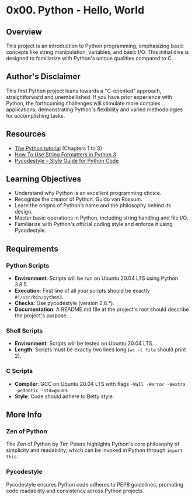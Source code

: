# 0x00. Python - Hello, World

## Overview
This project is an introduction to Python programming, emphasizing basic concepts like string manipulation, variables, and basic I/O. This initial dive is designed to familiarize with Python's unique qualities compared to C.

## Author's Disclaimer
This first Python project leans towards a "C-oriented" approach, straightforward and unembellished. If you have prior experience with Python, the forthcoming challenges will stimulate more complex applications, demonstrating Python's flexibility and varied methodologies for accomplishing tasks.

## Resources
- [The Python tutorial](https://docs.python.org/3/tutorial/index.html) (Chapters 1 to 3)
- [How To Use String Formatters in Python 3](https://realpython.com/python-f-strings/)
- [Pycodestyle – Style Guide for Python Code](https://pycodestyle.pycqa.org/en/latest/)

## Learning Objectives
- Understand why Python is an excellent programming choice.
- Recognize the creator of Python, Guido van Rossum.
- Learn the origins of Python’s name and the philosophy behind its design.
- Master basic operations in Python, including string handling and file I/O.
- Familiarize with Python's official coding style and enforce it using Pycodestyle.

## Requirements
### Python Scripts
- **Environment**: Scripts will be run on Ubuntu 20.04 LTS using Python 3.8.5.
- **Execution**: First line of all your scripts should be exactly `#!/usr/bin/python3`.
- **Checks**: Use pycodestyle (version 2.8.*).
- **Documentation**: A README.md file at the project's root should describe the project's purpose.

### Shell Scripts
- **Environment**: Scripts will be tested on Ubuntu 20.04 LTS.
- **Length**: Scripts must be exactly two lines long (`wc -l file` should print 2).

### C Scripts
- **Compiler**: GCC on Ubuntu 20.04 LTS with flags `-Wall -Werror -Wextra -pedantic -std=gnu89`.
- **Style**: Code should adhere to Betty style.

## More Info
### Zen of Python
The Zen of Python by Tim Peters highlights Python's core philosophy of simplicity and readability, which can be invoked in Python through `import this`.

### Pycodestyle
Pycodestyle ensures Python code adheres to PEP8 guidelines, promoting code readability and consistency across Python projects.

